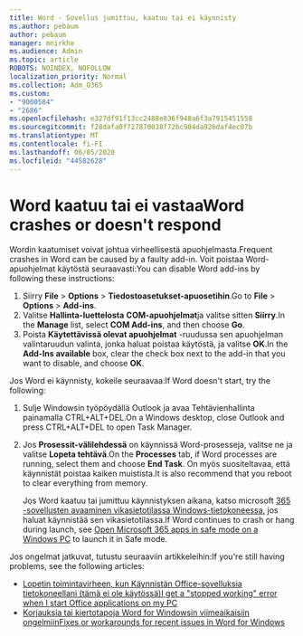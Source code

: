 ```yaml
---
title: Word - Sovellus jumittuu, kaatuu tai ei käynnisty
ms.author: pebaum
author: pebaum
manager: mnirkhe
ms.audience: Admin
ms.topic: article
ROBOTS: NOINDEX, NOFOLLOW
localization_priority: Normal
ms.collection: Adm_O365
ms.custom:
- "9000584"
- "2686"
ms.openlocfilehash: e327df91f13cc2488e836f940a6f3a7915451558
ms.sourcegitcommit: f28dafa0f727870038f72bc904da926daf4ec07b
ms.translationtype: MT
ms.contentlocale: fi-FI
ms.lasthandoff: 06/05/2020
ms.locfileid: "44582628"
---
```

# <a name="word-crashes-or-doesnt-respond"></a><span data-ttu-id="a1f9e-102">Word kaatuu tai ei vastaa</span><span class="sxs-lookup"><span data-stu-id="a1f9e-102">Word crashes or doesn't respond</span></span>

<span data-ttu-id="a1f9e-103">Wordin kaatumiset voivat johtua virheellisestä apuohjelmasta.</span><span class="sxs-lookup"><span data-stu-id="a1f9e-103">Frequent crashes in Word can be caused by a faulty add-in.</span></span> <span data-ttu-id="a1f9e-104">Voit poistaa Word-apuohjelmat käytöstä seuraavasti:</span><span class="sxs-lookup"><span data-stu-id="a1f9e-104">You can disable Word add-ins by following these instructions:</span></span>

1. <span data-ttu-id="a1f9e-105">Siirry **File**  >  **Options**  >  **Tiedostoasetukset-apuosetihin**.</span><span class="sxs-lookup"><span data-stu-id="a1f9e-105">Go to **File** > **Options** > **Add-ins**.</span></span>
2. <span data-ttu-id="a1f9e-106">Valitse **Hallinta-luettelosta** **COM-apuohjelmat**ja valitse sitten **Siirry**.</span><span class="sxs-lookup"><span data-stu-id="a1f9e-106">In the **Manage** list, select **COM Add-ins**, and then choose **Go**.</span></span>
3. <span data-ttu-id="a1f9e-107">Poista **Käytettävissä olevat apuohjelmat** -ruudussa sen apuohjelman valintaruudun valinta, jonka haluat poistaa käytöstä, ja valitse **OK**.</span><span class="sxs-lookup"><span data-stu-id="a1f9e-107">In the **Add-Ins available** box, clear the check box next to the add-in that you want to disable, and choose **OK**.</span></span>

<span data-ttu-id="a1f9e-108">Jos Word ei käynnisty, kokeile seuraavaa:</span><span class="sxs-lookup"><span data-stu-id="a1f9e-108">If Word doesn't start, try the following:</span></span>

1.   <span data-ttu-id="a1f9e-109">Sulje Windowsin työpöydällä Outlook ja avaa Tehtävienhallinta painamalla CTRL+ALT+DEL.</span><span class="sxs-lookup"><span data-stu-id="a1f9e-109">On a Windows desktop, close Outlook and press CTRL+ALT+DEL to open Task Manager.</span></span> 
2. <span data-ttu-id="a1f9e-110">Jos **Prosessit-välilehdessä** on käynnissä Word-prosesseja, valitse ne ja valitse **Lopeta tehtävä**.</span><span class="sxs-lookup"><span data-stu-id="a1f9e-110">On the **Processes** tab, if Word processes are running, select them and choose **End Task**.</span></span> <span data-ttu-id="a1f9e-111">On myös suositeltavaa, että käynnistät poistaa kaiken muistista.</span><span class="sxs-lookup"><span data-stu-id="a1f9e-111">It is also recommend that you reboot to clear everything from memory.</span></span>

    <span data-ttu-id="a1f9e-112">Jos Word kaatuu tai jumittuu käynnistyksen aikana, katso microsoft [365 -sovellusten avaaminen vikasietotilassa Windows-tietokoneessa,](https://support.office.com/article/Open-Office-apps-in-safe-mode-on-a-Windows-PC-dedf944a-5f4b-4afb-a453-528af4f7ac72) jos haluat käynnistää sen vikasietotilassa.</span><span class="sxs-lookup"><span data-stu-id="a1f9e-112">If Word continues to crash or hang during launch, see [Open Microsoft 365 apps in safe mode on a Windows PC](https://support.office.com/article/Open-Office-apps-in-safe-mode-on-a-Windows-PC-dedf944a-5f4b-4afb-a453-528af4f7ac72) to launch it in Safe mode.</span></span>

<span data-ttu-id="a1f9e-113">Jos ongelmat jatkuvat, tutustu seuraaviin artikkeleihin:</span><span class="sxs-lookup"><span data-stu-id="a1f9e-113">If you're still having problems, see the following articles:</span></span> 
- [<span data-ttu-id="a1f9e-114">Lopetin toimintavirheen, kun Käynnistän Office-sovelluksia tietokoneellani (tämä ei ole käytössä)</span><span class="sxs-lookup"><span data-stu-id="a1f9e-114">I get a "stopped working" error when I start Office applications on my PC</span></span>](https://support.office.com/article/52bd7985-4e99-4a35-84c8-2d9b8301a2fa)
- [<span data-ttu-id="a1f9e-115">Korjauksia tai kiertotapoja Word for Windowsin viimeaikaisiin ongelmiin</span><span class="sxs-lookup"><span data-stu-id="a1f9e-115">Fixes or workarounds for recent issues in Word for Windows</span></span>](https://support.office.com/article/bf6bf17c-2807-4871-83ce-e337ae8f0b86)